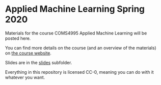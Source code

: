 # Applied Machine Learning Spring 2020

Materials for the course COMS4995 Applied Machine Learning will be posted here.

You can find more details on the course (and an overview of the materials) on [the course website](http://www.cs.columbia.edu/~amueller/comsw4995s20/schedule/).

Slides are in the [slides](https://amueller.github.io/COMS4995-s20/slides/) subfolder.

Everything in this repository is licensed CC-0, meaning you can do with it whatever you want.
